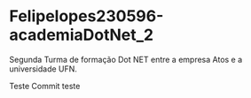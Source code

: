 # Felipelopes230596-academiaDotNet_2
Segunda Turma de formação Dot NET entre a empresa Atos e a universidade UFN.

Teste Commit
teste
